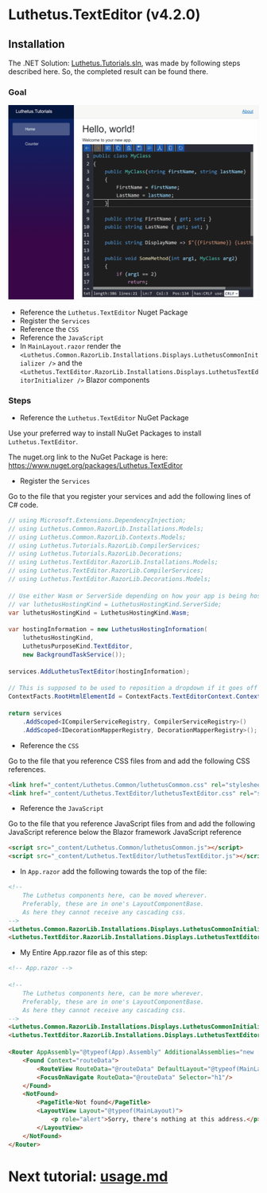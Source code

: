 # Luthetus.TextEditor (v4.2.0)

## Installation

The .NET Solution: [Luthetus.Tutorials.sln](../../Source/Tutorials/Luthetus.Tutorials.sln),
was made by following steps described here. So, the completed result can be found there.

### Goal

![tutorial_Usage-CSharpCompilerServiceTextEditor.gif](../../Images/TextEditor/Gifs/text-editor-tutorial-result.gif)

- Reference the `Luthetus.TextEditor` Nuget Package
- Register the `Services`
- Reference the `CSS`
- Reference the `JavaScript`
- In `MainLayout.razor` render the `<Luthetus.Common.RazorLib.Installations.Displays.LuthetusCommonInitializer />` and the `<Luthetus.TextEditor.RazorLib.Installations.Displays.LuthetusTextEditorInitializer />` Blazor components

### Steps
- Reference the `Luthetus.TextEditor` NuGet Package

Use your preferred way to install NuGet Packages to install `Luthetus.TextEditor`.

The nuget.org link to the NuGet Package is here: https://www.nuget.org/packages/Luthetus.TextEditor

- Register the `Services`

Go to the file that you register your services and add the following lines of C# code.

```csharp
// using Microsoft.Extensions.DependencyInjection;
// using Luthetus.Common.RazorLib.Installations.Models;
// using Luthetus.Common.RazorLib.Contexts.Models;
// using Luthetus.Tutorials.RazorLib.CompilerServices;
// using Luthetus.Tutorials.RazorLib.Decorations;
// using Luthetus.TextEditor.RazorLib.Installations.Models;
// using Luthetus.TextEditor.RazorLib.CompilerServices;
// using Luthetus.TextEditor.RazorLib.Decorations.Models;

// Use either Wasm or ServerSide depending on how your app is being hosted.
// var luthetusHostingKind = LuthetusHostingKind.ServerSide;
var luthetusHostingKind = LuthetusHostingKind.Wasm;

var hostingInformation = new LuthetusHostingInformation(
    luthetusHostingKind,
    LuthetusPurposeKind.TextEditor,
    new BackgroundTaskService());

services.AddLuthetusTextEditor(hostingInformation);

// This is supposed to be used to reposition a dropdown if it goes off screen. I am very delirious at the moment, I'm kind of confused maybe this works?
ContextFacts.RootHtmlElementId = ContextFacts.TextEditorContext.ContextElementId;

return services
    .AddScoped<ICompilerServiceRegistry, CompilerServiceRegistry>()
    .AddScoped<IDecorationMapperRegistry, DecorationMapperRegistry>();
```

- Reference the `CSS`

Go to the file that you reference CSS files from and add the following CSS references.

```html
<link href="_content/Luthetus.Common/luthetusCommon.css" rel="stylesheet" />
<link href="_content/Luthetus.TextEditor/luthetusTextEditor.css" rel="stylesheet" />
```

- Reference the `JavaScript`

Go to the file that you reference JavaScript files from and add the following JavaScript reference below the Blazor framework JavaScript reference

```html
<script src="_content/Luthetus.Common/luthetusCommon.js"></script>
<script src="_content/Luthetus.TextEditor/luthetusTextEditor.js"></script>
```

- In `App.razor` add the following towards the top of the file:

```html
<!--
    The Luthetus components here, can be moved wherever.
    Preferably, these are in one's LayoutComponentBase.
    As here they cannot receive any cascading css.
-->
<Luthetus.Common.RazorLib.Installations.Displays.LuthetusCommonInitializer />
<Luthetus.TextEditor.RazorLib.Installations.Displays.LuthetusTextEditorInitializer />
```

- My Entire App.razor file as of this step:

```html
<!-- App.razor -->
 
<!--
    The Luthetus components here, can be more wherever.
    Preferably, these are in one's LayoutComponentBase.
    As here they cannot receive any cascading css.
-->
<Luthetus.Common.RazorLib.Installations.Displays.LuthetusCommonInitializer />
<Luthetus.TextEditor.RazorLib.Installations.Displays.LuthetusTextEditorInitializer />

<Router AppAssembly="@typeof(App).Assembly" AdditionalAssemblies="new [] { typeof(MainLayout).Assembly }">
    <Found Context="routeData">
        <RouteView RouteData="@routeData" DefaultLayout="@typeof(MainLayout)"/>
        <FocusOnNavigate RouteData="@routeData" Selector="h1"/>
    </Found>
    <NotFound>
        <PageTitle>Not found</PageTitle>
        <LayoutView Layout="@typeof(MainLayout)">
            <p role="alert">Sorry, there's nothing at this address.</p>
        </LayoutView>
    </NotFound>
</Router>
```

# Next tutorial: [usage.md](./usage.md)